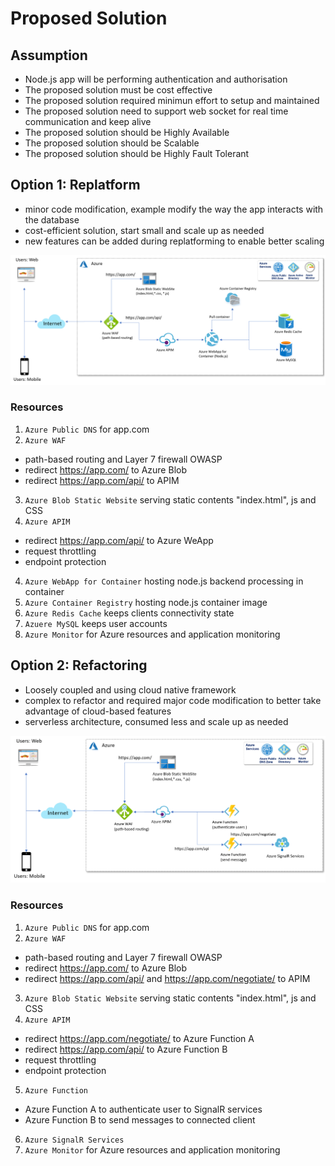 # Proposed Solution

## Assumption
- Node.js app will be performing authentication and authorisation
- The proposed solution must be cost effective
- The proposed solution required minimun effort to setup and maintained
- The proposed solution need to support web socket for real time communication and keep alive
- The proposed solution should be Highly Available
- The proposed solution should be Scalable
- The proposed solution should be Highly Fault Tolerant

## Option 1: Replatform
- minor code modification, example modify the way the app interacts with the database 
- cost-efficient solution, start small and scale up as needed
- new features can be added during replatforming to enable better scaling

![](/Images/option1-replatform.png)

### Resources
1. `Azure Public DNS` for app.com
2. `Azure WAF`
- path-based routing and Layer 7 firewall OWASP
- redirect https://app.com/ to Azure Blob 
- redirect https://app.com/api/ to APIM
3. `Azure Blob Static Website` serving static contents "index.html", js and CSS
4. `Azure APIM`
- redirect https://app.com/api/ to Azure WeApp
- request throttling
- endpoint protection
4. `Azure WebApp for Container` hosting node.js backend processing in container
5. `Azure Container Registry` hosting node.js container image
6. `Azure Redis Cache` keeps clients connectivity state
7. `Azuere MySQL` keeps user accounts
8. `Azure Monitor` for Azure resources and application monitoring


## Option 2: Refactoring
- Loosely coupled and using cloud native framework
- complex to refactor and required major code modification to better take advantage of cloud-based features 
- serverless architecture, consumed less and scale up as needed

![](/Images/option2-refactoring.png)

### Resources
1. `Azure Public DNS` for app.com
2. `Azure WAF`
- path-based routing and Layer 7 firewall OWASP
- redirect https://app.com/ to Azure Blob 
- redirect https://app.com/api/ and https://app.com/negotiate/ to APIM
3. `Azure Blob Static Website` serving static contents "index.html", js and CSS
4. `Azure APIM`
- redirect https://app.com/negotiate/ to Azure Function A
- redirect https://app.com/api/ to Azure Function B
- request throttling
- endpoint protection
5. `Azure Function`
- Azure Function A to authenticate user to SignalR services
- Azure Function B to send messages to connected client
6. `Azure SignalR Services`
7. `Azure Monitor` for Azure resources and application monitoring
